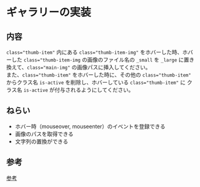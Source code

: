 # ギャラリーの実装

## 内容

`class="thumb-item"` 内にある `class="thumb-item-img"` をホバーした時、ホバーした `class="thumb-item-img` の画像のファイル名の `_small` を `_large` に置き換えて、`class="main-img"` の画像パスに挿入してください。  
また、`class="thumb-item"` をホバーした時に、その他の `class="thumb-item"` からクラス名 `is-active` を削除し、ホバーしている `class="thumb-item"` に クラス名 `is-active` が付与されるようにしてください。  

## ねらい
- ホバー時（mouseover, mouseenter）のイベントを登録できる  
- 画像のパスを取得できる  
- 文字列の置換ができる  

## 参考

[参考](./example/README.md)  
